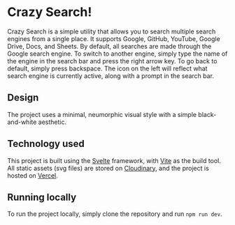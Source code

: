 # Crazy Search! 

Crazy Search is a simple utility that allows you to search multiple search engines from a single place. It supports Google, GitHub, YouTube, Google Drive, Docs, and Sheets. By default, all searches are made through the Google search engine. To switch to another engine, simply type the name of the engine in the search bar and press the right arrow key. To go back to default, simply press backspace. The icon on the left will reflect what search engine is currently active, along with a prompt in the search bar. 

## Design
The project uses a minimal, neumorphic visual style with a simple black-and-white aesthetic.

## Technology used
This project is built using the [Svelte](https://svelte.dev/) framework, with [Vite](https://vite.net/) as the build tool. All static assets (svg files) are stored on [Cloudinary](https://cloudinary.com), and the project is hosted on [Vercel](https://vercel.com/).


## Running locally
To run the project locally, simply clone the repository and run `npm run dev`. 